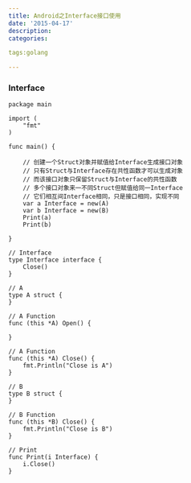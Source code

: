 ```yaml
---
title: Android之Interface接口使用
date: '2015-04-17'
description:
categories:

tags:golang

---
```


>

### Interface

>

	package main

	import (
		"fmt"
	)

	func main() {

		// 创建一个Struct对象并赋值给Interface生成接口对象
		// 只有Struct与Interface存在共性函数才可以生成对象
		// 而该接口对象只保留Struct与Interface的共性函数
		// 多个接口对象来一不同Struct但赋值给同一Interface
		// 它们相互间Interface相同，只是接口相同，实现不同
		var a Interface = new(A)
		var b Interface = new(B)
		Print(a)
		Print(b)

	}

	// Interface
	type Interface interface {
		Close()
	}

	// A
	type A struct {
	}

	// A Function
	func (this *A) Open() {

	}

	// A Function
	func (this *A) Close() {
		fmt.Println("Close is A")
	}

	// B
	type B struct {
	}

	// B Function
	func (this *B) Close() {
		fmt.Println("Close is B")
	}

	// Print
	func Print(i Interface) {
		i.Close()
	}

